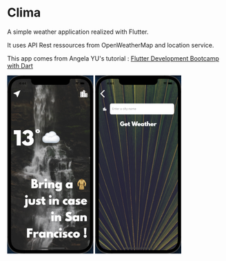 # Clima

A simple weather application realized with Flutter.

It uses API Rest ressources from OpenWeatherMap and location service.

This app comes from Angela YU's tutorial : [Flutter Development Bootcamp with Dart](https://www.udemy.com/course/flutter-bootcamp-with-dart/)

<img src="images/screens/screen1.png" width="200"> <img src="images/screens/screen3.png" width="200">
